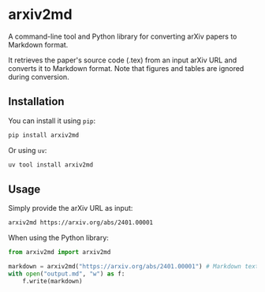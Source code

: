 # arxiv2md

A command-line tool and Python library for converting arXiv papers to Markdown format.

It retrieves the paper's source code (.tex) from an input arXiv URL and converts it to Markdown format. Note that figures and tables are ignored during conversion.

## Installation

You can install it using `pip`:

```bash
pip install arxiv2md
```

Or using `uv`:

```bash
uv tool install arxiv2md
```

## Usage

Simply provide the arXiv URL as input:

```bash
arxiv2md https://arxiv.org/abs/2401.00001
```

When using the Python library:

```python
from arxiv2md import arxiv2md

markdown = arxiv2md("https://arxiv.org/abs/2401.00001") # Markdown text
with open("output.md", "w") as f:
    f.write(markdown)
```
